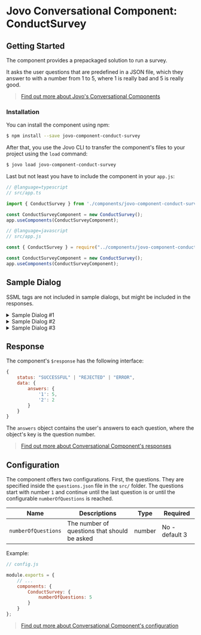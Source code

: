 # Jovo Conversational Component: ConductSurvey

## Getting Started

The component provides a prepackaged solution to run a survey.

It asks the user questions that are predefined in a JSON file, which they answer to with a number from 1 to 5, where 1 is really bad and 5 is really good.

> [Find out more about Jovo's Conversational Components](https://www.jovo.tech/docs/components)

### Installation

You can install the component using npm:

```sh
$ npm install --save jovo-component-conduct-survey
```

After that, you use the Jovo CLI to transfer the component's files to your project using the `load` command:

```sh
$ jovo load jovo-component-conduct-survey
```

Last but not least you have to include the component in your `app.js`:

```js
// @language=typescript
// src/app.ts

import { ConductSurvey } from './components/jovo-component-conduct-survey';

const ConductSurveyComponent = new ConductSurvey();
app.useComponents(ConductSurveyComponent);

// @language=javascript
// src/app.js

const { ConductSurvey } = require("../components/jovo-component-conduct-survey");

const ConductSurveyComponent = new ConductSurvey();
app.useComponents(ConductSurveyComponent);
```

## Sample Dialog

SSML tags are not included in sample dialogs, but might be included in the responses.

<details>
<summary>Sample Dialog #1</summary>

User | Alexa Speech | Alexa Reprompt | Keys
--- | --- | --- | -
&nbsp; | Please help me improve by answering the {{numberOfQuestions}} following questions with a number between 1 and 5, where 1 is the worst and 5 is the best. Question 1 | &nbsp; | start, question.1
2 | &nbsp; | &nbsp; | &nbsp;
&nbsp; | Question 2 | &nbsp; | question.2
5 | &nbsp; | &nbsp; | &nbsp; 
&nbsp; | Question 3  | &nbsp; | question.3
4| &nbsp; | &nbsp; | &nbsp;

----> Send response back <----
</details>

<details>
<summary>Sample Dialog #2</summary>

User | Alexa Speech | Alexa Reprompt | Keys
--- | --- | --- | -
&nbsp; | Please help me improve by answering the {{numberOfQuestions}} following questions with a number between 1 and 5, where 1 is the worst and 5 is the best. Question 1 | &nbsp; | start, question.1
Stop | &nbsp; | &nbsp; | &nbsp;

----> Send response back <----
</details>

<details>
<summary>Sample Dialog #3</summary>

User | Alexa Speech | Alexa Reprompt | Keys
--- | --- | --- | -
&nbsp; | Please help me improve by answering the {{numberOfQuestions}} following questions with a number between 1 and 5, where 1 is the worst and 5 is the best. Question 1 | &nbsp; | start, question.1
Help | &nbsp; | &nbsp; | &nbsp;
&nbsp; | Simply answer to the questions with a number between 1 and 5, where 1 is the worst and 5 is the best. Question x| &nbsp; | help, question.x
5 | &nbsp; | &nbsp; | &nbsp; 
----> run through other questions <----
</details>

## Response

The component's `$response` has the following interface:

```javascript
{
    status: "SUCCESSFUL" | "REJECTED" | "ERROR",
    data: {
        answers: {
            '1': 5,
            '2': 2
        }
    }
}
```

The `answers` object contains the user's answers to each question, where the object's key is the question number.

> [Find out more about Conversational Component's responses](https://www.jovo.tech/docs/components#response)

## Configuration

The component offers two configurations. First, the questions. They are specified inside the `questions.json` file in the `src/` folder. The questions start with number `1` and continue until the last question is or until the configurable `numberOfQuestions` is reached.

Name | Descriptions | Type | Required
--- | --- | --- | ---
`numberOfQuestions` | The number of questions that should be asked | number | No - default 3

Example: 

```js
// config.js

module.exports = {
    // ...
    components: {
        ConductSurvey: {
            numberOfQuestions: 5
        }
    }
};
```


> [Find out more about Conversational Component's configuration](https://www.jovo.tech/docs/components#configuration)
